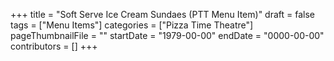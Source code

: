 +++
title = "Soft Serve Ice Cream Sundaes (PTT Menu Item)"
draft = false
tags = ["Menu Items"]
categories = ["Pizza Time Theatre"]
pageThumbnailFile = ""
startDate = "1979-00-00"
endDate = "0000-00-00"
contributors = []
+++
